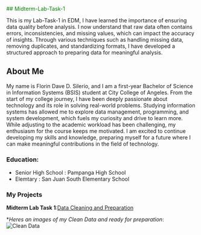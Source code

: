 <span style="color:green"> ## Midterm-Lab-Task-1</span>

This is my Lab-Task-1 in EDM, I have learned the importance of ensuring data quality before analysis. I now understand that raw data often contains errors, inconsistencies, and missing values, which can impact the accuracy of insights. Through various techniques such as handling missing data, removing duplicates, and standardizing formats, I have developed a structured approach to preparing data for meaningful analysis.

## About Me  
My name is Florin Dave D. Silerio, and I am a first-year Bachelor of Science in Information Systems (BSIS) student at City College of Angeles. From the start of my college journey, I have been deeply passionate about technology and its role in solving real-world problems. Studying information systems has allowed me to explore data management, programming, and system development, which fuels my curiosity and drive to learn more. While adjusting to the academic workload has been challenging, my enthusiasm for the course keeps me motivated. I am excited to continue developing my skills and knowledge, preparing myself for a future where I can make meaningful contributions in the field of technology.

### Education:
- Senior High School : Pampanga High School
- Elemtary : San Juan South Elementary School
### My Projects
**Midterm Lab Task 1**:[Data Cleaning and Preparation]()

**Heres an images of my Clean Data and ready for preparation*:
![Clean Data](https://github.com/silerio06/Midterm-Lab-Task-1/blob/main/Midterm%20Task%201/Images/CleanData.jpg)



